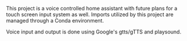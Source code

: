 This project is a voice controlled home assistant with future plans for a touch screen input system as well. Imports utilized by this project are managed through a Conda environment. 

Voice input and output is done using Google's gtts/gTTS and playsound. 
